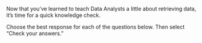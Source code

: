 Now that you’ve learned to teach Data Analysts a little about retrieving data, it’s time for a quick knowledge check.

Choose the best response for each of the questions below. Then select “Check your answers.”